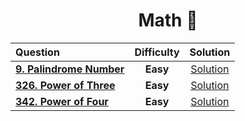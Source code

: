 <div align ="center">
  
  # Math 🚀
  
  | Question |Difficulty| Solution |
  | :------- | :------: | :------: |
  | [**9. Palindrome Number**](https://leetcode.com/problems/palindrome-number/) |**Easy**| [Solution](https://git.io/JX4v2)|
  | [**326. Power of Three**](https://leetcode.com/problems/power-of-three/) | **Easy** | [Solution](https://github.com/swayamterode/Codes/blob/main/LeetCode/Math/0326.%20Power%20of%20Three.cpp) |
  | [**342. Power of Four**](https://leetcode.com/problems/power-of-four/)| **Easy** | [Solution](https://github.com/swayamterode/Codes/blob/main/LeetCode/Math/0342.%20Power%20of%20Four.cpp) |

  </div>

